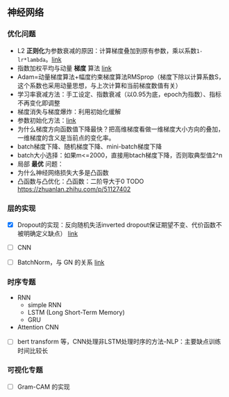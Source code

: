 
## 神经网络

### 优化问题
- L2 **正则化**为参数衰减的原因：计算梯度叠加到原有参数，乘以系数`1-lr*lambda`。[link](https://blog.csdn.net/obrightlamp/article/details/85290929)
- 指数加权平均与动量 **梯度** 算法 [link](https://zhuanlan.zhihu.com/p/32335746)
- Adam=动量梯度算法+幅度约束梯度算法RMSprop（梯度下除以计算系数S，这个系数也采用动量思想，与上次计算和当前梯度数值有关）
- 学习率衰减方法：手工设定、指数衰减（以0.95为底，epoch为指数）、指标不再变化即调整
- 梯度消失与梯度爆炸：利用初始化缓解
- 参数初始化方法：[link](https://zhuanlan.zhihu.com/p/64464584)
- 为什么梯度方向函数值下降最快？把高维梯度看做一维梯度大小方向的叠加，一维梯度的含义是当前点的变化率。
- batch梯度下降、随机梯度下降、mini-batch梯度下降
- batch大小选择：如果m<=2000，直接用btach梯度下降，否则取典型值2^n
- 局部 **最优** 问题：
- 为什么神经网络损失大多是凸函数
- 凸函数与凸优化：凸函数：二阶导大于0 TODO https://zhuanlan.zhihu.com/p/51127402


### 层的实现
- [x] Dropout的实现：反向随机失活inverted dropout保证期望不变、代价函数不被明确定义缺点） [link](https://blog.csdn.net/bestrivern/article/details/85273238)
- [ ] CNN
- [ ] BatchNorm，与 GN 的关系 [link](https://blog.csdn.net/qq_41997920/article/details/89945972)


### 时序专题
- RNN
  - simple RNN
  - LSTM (Long Short-Term Memory)
  - GRU
- Attention CNN
- [ ] bert transform 等，CNN处理非LSTM处理时序的方法-NLP：主要缺点训练时间比较长


### 可视化专题


- [ ] Gram-CAM 的实现